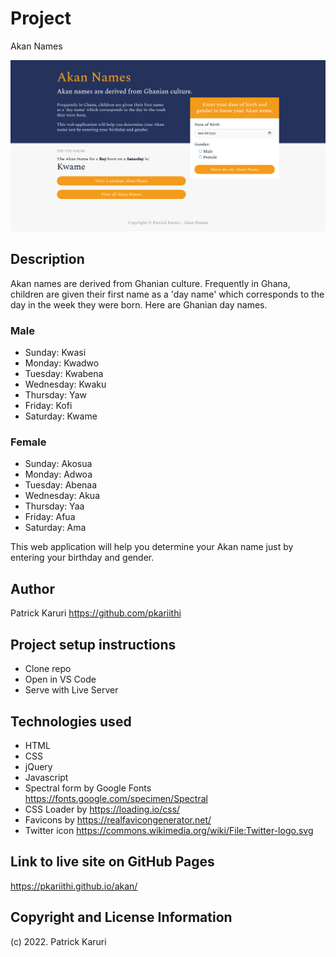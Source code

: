 # Project
Akan Names

![Akan Names Screenshot](https://github.com/pkariithi/akan/blob/master/assets/images/screenshot.png)

## Description
Akan names are derived from Ghanian culture. Frequently in Ghana, children are given their first name as a 'day name' which corresponds to the day in the week they were born. Here are Ghanian day names.

### Male
- Sunday: Kwasi
- Monday: Kwadwo
- Tuesday: Kwabena
- Wednesday: Kwaku
- Thursday:  Yaw
- Friday: Kofi
- Saturday: Kwame

### Female
- Sunday: Akosua
- Monday: Adwoa
- Tuesday: Abenaa
- Wednesday: Akua
- Thursday:  Yaa
- Friday: Afua
- Saturday: Ama

This web application will help you determine your Akan name just by entering your birthday and gender.

## Author
Patrick Karuri https://github.com/pkariithi

## Project setup instructions
- Clone repo
- Open in VS Code
- Serve with Live Server

## Technologies used
- HTML
- CSS
- jQuery
- Javascript
- Spectral form by Google Fonts https://fonts.google.com/specimen/Spectral
- CSS Loader by https://loading.io/css/
- Favicons by https://realfavicongenerator.net/
- Twitter icon https://commons.wikimedia.org/wiki/File:Twitter-logo.svg

## Link to live site on GitHub Pages
https://pkariithi.github.io/akan/

## Copyright and License Information
(c) 2022. Patrick Karuri

